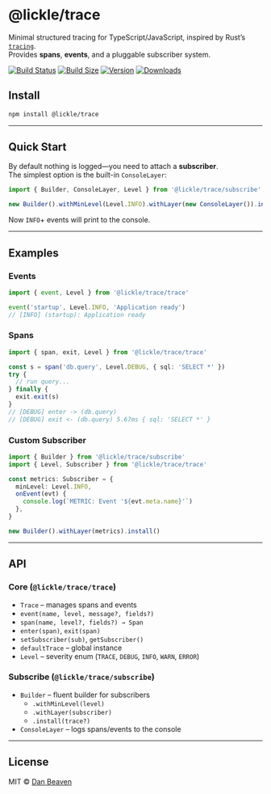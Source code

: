 # @lickle/trace

Minimal structured tracing for TypeScript/JavaScript, inspired by Rust’s [`tracing`](https://docs.rs/tracing).  
Provides **spans**, **events**, and a pluggable subscriber system.

[![Build Status](https://img.shields.io/github/actions/workflow/status/Pingid/lickle-trace/test.yml?branch=main&style=flat&colorA=000000&colorB=000000)](https://github.com/Pingid/lickle-trace/actions?query=workflow:Test)
[![Build Size](https://img.shields.io/bundlephobia/minzip/@lickle/trace?label=bundle%20size&style=flat&colorA=000000&colorB=000000)](https://bundlephobia.com/result?p=@lickle/trace)
[![Version](https://img.shields.io/npm/v/@lickle/trace?style=flat&colorA=000000&colorB=000000)](https://www.npmjs.com/package/@lickle/trace)
[![Downloads](https://img.shields.io/npm/dt/@lickle/trace.svg?style=flat&colorA=000000&colorB=000000)](https://www.npmjs.com/package/@lickle/trace)

## Install

```bash
npm install @lickle/trace
```

---

## Quick Start

By default nothing is logged—you need to attach a **subscriber**.  
The simplest option is the built-in `ConsoleLayer`:

```ts
import { Builder, ConsoleLayer, Level } from '@lickle/trace/subscribe'

new Builder().withMinLevel(Level.INFO).withLayer(new ConsoleLayer()).install()
```

Now `INFO`+ events will print to the console.

---

## Examples

### Events

```ts
import { event, Level } from '@lickle/trace/trace'

event('startup', Level.INFO, 'Application ready')
// [INFO] (startup): Application ready
```

### Spans

```ts
import { span, exit, Level } from '@lickle/trace/trace'

const s = span('db.query', Level.DEBUG, { sql: 'SELECT *' })
try {
  // run query...
} finally {
  exit.exit(s)
}
// [DEBUG] enter -> (db.query)
// [DEBUG] exit <- (db.query) 5.67ms { sql: 'SELECT *' }
```

### Custom Subscriber

```ts
import { Builder } from '@lickle/trace/subscribe'
import { Level, Subscriber } from '@lickle/trace/trace'

const metrics: Subscriber = {
  minLevel: Level.INFO,
  onEvent(evt) {
    console.log(`METRIC: Event '${evt.meta.name}'`)
  },
}

new Builder().withLayer(metrics).install()
```

---

## API

### Core (`@lickle/trace/trace`)

- `Trace` – manages spans and events
- `event(name, level, message?, fields?)`
- `span(name, level?, fields?) → Span`
- `enter(span)`, `exit(span)`
- `setSubscriber(sub)`, `getSubscriber()`
- `defaultTrace` – global instance
- `Level` – severity enum (`TRACE`, `DEBUG`, `INFO`, `WARN`, `ERROR`)

### Subscribe (`@lickle/trace/subscribe`)

- `Builder` – fluent builder for subscribers
  - `.withMinLevel(level)`
  - `.withLayer(subscriber)`
  - `.install(trace?)`
- `ConsoleLayer` – logs spans/events to the console

---

## License

MIT © [Dan Beaven](https://github.com/Pingid)
